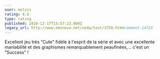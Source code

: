 ```yaml
---
user: melvis
rating: 4.5
type: rating
published: 2010-12-17T15:57:23.000Z
legacy_url: http://www.emunova.net/veda/test/3750.htm#comment-14723
---
```

Excellent jeu trés "Cute" fidéle à l'esprit de la série et avec une excellente maniabilité et des graphismes remarquablement peaufinées,... c'est un "Success" !
